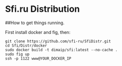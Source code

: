Sfi.ru Distribution
========

##How to get things running.

First install docker and fig, then:

```
git clone https://github.com/sfi-ru/SfiDistr.git
cd Sfi/Distr/docker
sudo docker build -t dimaip/sfi:latest --no-cache .
sudo fig up
ssh -p 1122 www@YOUR_DOCKER_IP
```
